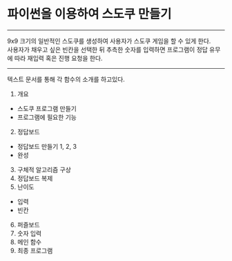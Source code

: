 # 파이썬을 이용하여 스도쿠 만들기
***
9x9 크기의 일반적인 스도쿠를 생성하여 사용자가 스도쿠 게임을 할 수 있게 한다.   
사용자가 채우고 싶은 빈칸을 선택한 뒤 추측한 숫자를 입력하면 프로그램이 정답 유무에 따라 재입력 혹은 진행 요청을 한다.
***
텍스트 문서를 통해 각 함수의 소개를 하고있다.   

1. 개요
  - 스도쿠 프로그램 만들기
  - 프로그램에 필요한 기능
2. 정답보드
  - 정답보드 만들기 1, 2, 3
  - 완성
3. 구체적 알고리즘 구상
4. 정답보드 복제
5. 난이도
  - 입력
  - 빈칸
6. 퍼즐보드
7. 숫자 입력
8. 메인 함수
9. 최종 프로그램
